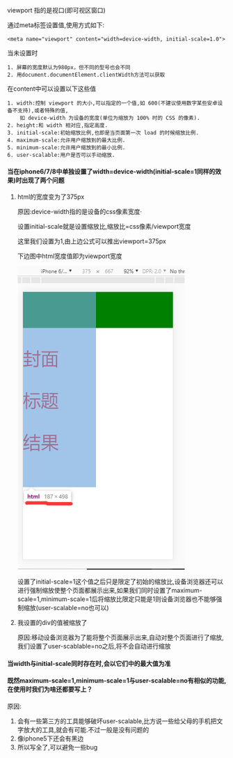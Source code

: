 viewport  指的是视口(即可视区窗口)

通过meta标签设置值,使用方式如下:

    <meta name="viewport" content="width=device-width, initial-scale=1.0">

当未设置时

    1. 屏幕的宽度默认为980px，但不同的型号也会不同
    2. 用document.documentElement.clientWidth方法可以获取

在content中可以设置以下这些值

    1. width:控制 viewport 的大小,可以指定的一个值,如 600(不建议使用数字某些安卓设备不支持),或者特殊的值,
        如 device-width 为设备的宽度(单位为缩放为 100% 时的 CSS 的像素).
    2. height:和 width 相对应,指定高度.
    3. initial-scale:初始缩放比例,也即是当页面第一次 load 的时候缩放比例.
    4. maximum-scale:允许用户缩放到的最大比例.
    5. minimum-scale:允许用户缩放到的最小比例.
    6. user-scalable:用户是否可以手动缩放.

#### 当在iphone6/7/8中单独设置了width=device-width(initial-scale=1同样的效果)时出现了两个问题

1. html的宽度变为了375px

    原因:device-width指的是设备的css像素宽度·   

	设置initial-scale就是设置缩放比,缩放比=css像素/viewport宽度  

    这里我们设置为1,由上边公式可以推出viewport=375px

	下边图中html宽度值即为viewport宽度

	![](../img/initial-scale.png)

    设置了initial-scale=1这个值之后只是限定了初始的缩放比,设备浏览器还可以进行强制缩放使整个页面都展示出来,如果我们同时设置了maximum-scale=1,minimum-scale=1后将缩放比限定只能是1则设备浏览器也不能够强制缩放(user-scalable=no也可以)

2. 我设置的div的值被缩放了

    原因:移动设备浏览器为了能将整个页面展示出来,自动对整个页面进行了缩放,我们设置了user-scablable=no之后,将不会自动进行缩放


#### 当width与initial-scale同时存在时,会以它们中的最大值为准

#### 既然maximum-scale=1,minimum-scale=1与user-scalable=no有相似的功能,在使用时我们为啥还都要写上？
原因:

1. 会有一些第三方的工具能够破坏user-scalable,比方说一些给父母的手机把文字放大的工具,就会有可能.不过一般是没有问题的
2. 像iphone5下还会有黑边
3. 所以写全了,可以避免一些bug



